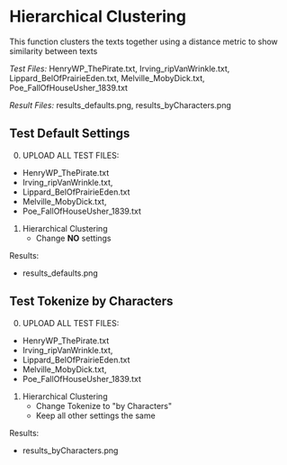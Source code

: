 # Hierarchical Clustering

This function clusters the texts together using a distance metric to show 
similarity between texts

*Test Files:* HenryWP_ThePirate.txt, Irving_ripVanWrinkle.txt, 
Lippard_BelOfPrairieEden.txt, Melville_MobyDick.txt, 
Poe_FallOfHouseUsher_1839.txt

*Result Files:* results_defaults.png, results_byCharacters.png



## Test Default Settings

0. UPLOAD ALL TEST FILES:
- HenryWP_ThePirate.txt
- Irving_ripVanWrinkle.txt, 
- Lippard_BelOfPrairieEden.txt
- Melville_MobyDick.txt, 
- Poe_FallOfHouseUsher_1839.txt

1. Hierarchical Clustering 
	- Change **NO** settings  
	
Results:
- results_defaults.png

## Test Tokenize by Characters

0. UPLOAD ALL TEST FILES:
- HenryWP_ThePirate.txt
- Irving_ripVanWrinkle.txt, 
- Lippard_BelOfPrairieEden.txt
- Melville_MobyDick.txt, 
- Poe_FallOfHouseUsher_1839.txt

1. Hierarchical Clustering 
	- Change Tokenize to "by Characters"
	- Keep all other settings the same
	
Results:
- results_byCharacters.png

